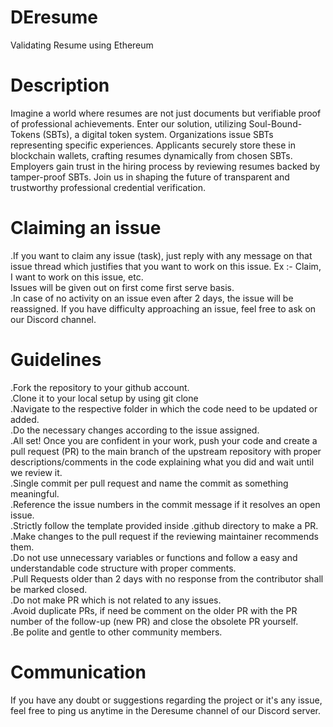 # DEresume
 Validating Resume using Ethereum
# Description
Imagine a world where resumes are not just documents but verifiable proof of professional achievements. Enter our solution, utilizing Soul-Bound-Tokens (SBTs), a digital token system. Organizations issue SBTs representing specific experiences. Applicants securely store these in blockchain wallets, crafting resumes dynamically from chosen SBTs. Employers gain trust in the hiring process by reviewing resumes backed by tamper-proof SBTs. Join us in shaping the future of transparent and trustworthy professional credential verification.
# Claiming an issue
.If you want to claim any issue (task), just reply with any message on that issue thread which justifies that you want to work on this issue. Ex :- Claim, I want to work on this issue, etc.<br>
Issues will be given out on first come first serve basis.<br>
.In case of no activity on an issue even after 2 days, the issue will be reassigned. If you have difficulty approaching an issue, feel free to ask on our Discord channel.<br>
# Guidelines
.Fork the repository to your github account.<br>
.Clone it to your local setup by using git clone <repo link><br>
.Navigate to the respective folder in which the code need to be updated or added.<br>
.Do the necessary changes according to the issue assigned.<br>
.All set! Once you are confident in your work, push your code and create a pull request (PR) to the main branch of the upstream repository with proper descriptions/comments in the code explaining what you did and wait until we review it.<br>
.Single commit per pull request and name the commit as something meaningful.<br>
.Reference the issue numbers in the commit message if it resolves an open issue.<br>
.Strictly follow the template provided inside .github directory to make a PR.<br>
.Make changes to the pull request if the reviewing maintainer recommends them.<br>
.Do not use unnecessary variables or functions and follow a easy and understandable code structure with proper comments.<br>
.Pull Requests older than 2 days with no response from the contributor shall be marked closed.<br>
.Do not make PR which is not related to any issues.<br>
.Avoid duplicate PRs, if need be comment on the older PR with the PR number of the follow-up (new PR) and close the obsolete PR yourself.<br>
.Be polite and gentle to other community members.<br>
# Communication
If you have any doubt or suggestions regarding the project or it's any issue, feel free to ping us anytime in the Deresume channel of our Discord server.<br>




